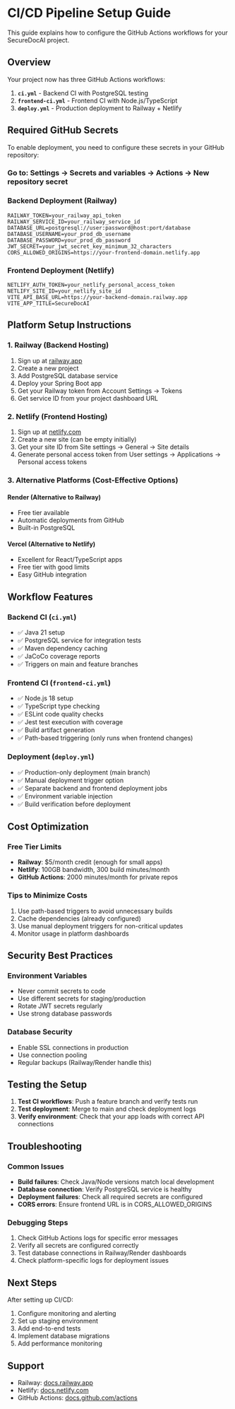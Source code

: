 # CI/CD Pipeline Setup Guide

This guide explains how to configure the GitHub Actions workflows for your SecureDocAI project.

## Overview

Your project now has three GitHub Actions workflows:

1. **`ci.yml`** - Backend CI with PostgreSQL testing
2. **`frontend-ci.yml`** - Frontend CI with Node.js/TypeScript
3. **`deploy.yml`** - Production deployment to Railway + Netlify

## Required GitHub Secrets

To enable deployment, you need to configure these secrets in your GitHub repository:

### Go to: Settings → Secrets and variables → Actions → New repository secret

### Backend Deployment (Railway)
```
RAILWAY_TOKEN=your_railway_api_token
RAILWAY_SERVICE_ID=your_railway_service_id
DATABASE_URL=postgresql://user:password@host:port/database
DATABASE_USERNAME=your_prod_db_username
DATABASE_PASSWORD=your_prod_db_password
JWT_SECRET=your_jwt_secret_key_minimum_32_characters
CORS_ALLOWED_ORIGINS=https://your-frontend-domain.netlify.app
```

### Frontend Deployment (Netlify)
```
NETLIFY_AUTH_TOKEN=your_netlify_personal_access_token
NETLIFY_SITE_ID=your_netlify_site_id
VITE_API_BASE_URL=https://your-backend-domain.railway.app
VITE_APP_TITLE=SecureDocAI
```

## Platform Setup Instructions

### 1. Railway (Backend Hosting)
1. Sign up at [railway.app](https://railway.app)
2. Create a new project
3. Add PostgreSQL database service
4. Deploy your Spring Boot app
5. Get your Railway token from Account Settings → Tokens
6. Get service ID from your project dashboard URL

### 2. Netlify (Frontend Hosting)
1. Sign up at [netlify.com](https://netlify.com)
2. Create a new site (can be empty initially)
3. Get your site ID from Site settings → General → Site details
4. Generate personal access token from User settings → Applications → Personal access tokens

### 3. Alternative Platforms (Cost-Effective Options)

#### Render (Alternative to Railway)
- Free tier available
- Automatic deployments from GitHub
- Built-in PostgreSQL

#### Vercel (Alternative to Netlify)
- Excellent for React/TypeScript apps
- Free tier with good limits
- Easy GitHub integration

## Workflow Features

### Backend CI (`ci.yml`)
- ✅ Java 21 setup
- ✅ PostgreSQL service for integration tests
- ✅ Maven dependency caching
- ✅ JaCoCo coverage reports
- ✅ Triggers on main and feature branches

### Frontend CI (`frontend-ci.yml`)
- ✅ Node.js 18 setup
- ✅ TypeScript type checking
- ✅ ESLint code quality checks
- ✅ Jest test execution with coverage
- ✅ Build artifact generation
- ✅ Path-based triggering (only runs when frontend changes)

### Deployment (`deploy.yml`)
- ✅ Production-only deployment (main branch)
- ✅ Manual deployment trigger option
- ✅ Separate backend and frontend deployment jobs
- ✅ Environment variable injection
- ✅ Build verification before deployment

## Cost Optimization

### Free Tier Limits
- **Railway**: $5/month credit (enough for small apps)
- **Netlify**: 100GB bandwidth, 300 build minutes/month
- **GitHub Actions**: 2000 minutes/month for private repos

### Tips to Minimize Costs
1. Use path-based triggers to avoid unnecessary builds
2. Cache dependencies (already configured)
3. Use manual deployment triggers for non-critical updates
4. Monitor usage in platform dashboards

## Security Best Practices

### Environment Variables
- Never commit secrets to code
- Use different secrets for staging/production
- Rotate JWT secrets regularly
- Use strong database passwords

### Database Security
- Enable SSL connections in production
- Use connection pooling
- Regular backups (Railway/Render handle this)

## Testing the Setup

1. **Test CI workflows**: Push a feature branch and verify tests run
2. **Test deployment**: Merge to main and check deployment logs
3. **Verify environment**: Check that your app loads with correct API connections

## Troubleshooting

### Common Issues
- **Build failures**: Check Java/Node versions match local development
- **Database connection**: Verify PostgreSQL service is healthy
- **Deployment failures**: Check all required secrets are configured
- **CORS errors**: Ensure frontend URL is in CORS_ALLOWED_ORIGINS

### Debugging Steps
1. Check GitHub Actions logs for specific error messages
2. Verify all secrets are configured correctly
3. Test database connections in Railway/Render dashboards
4. Check platform-specific logs for deployment issues

## Next Steps

After setting up CI/CD:
1. Configure monitoring and alerting
2. Set up staging environment
3. Add end-to-end tests
4. Implement database migrations
5. Add performance monitoring

## Support

- Railway: [docs.railway.app](https://docs.railway.app)
- Netlify: [docs.netlify.com](https://docs.netlify.com)
- GitHub Actions: [docs.github.com/actions](https://docs.github.com/en/actions)
